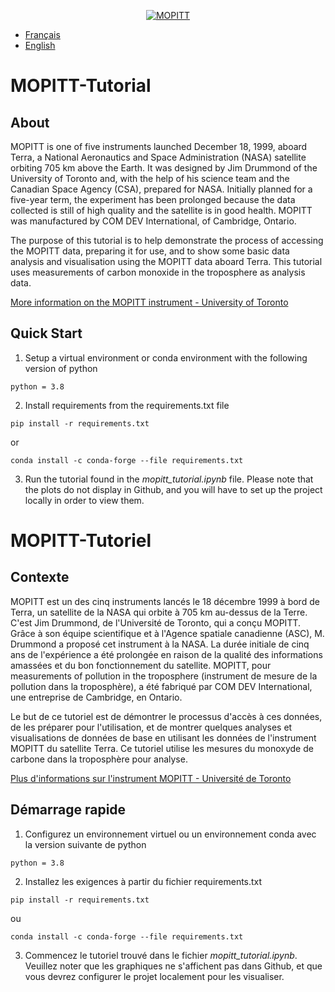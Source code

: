 <p align="center">
    <a href="https://www.asc-csa.gc.ca/eng/satellites/mopitt.asp">
        <img alt="MOPITT" src="https://www.asc-csa.gc.ca/images/satellites/ban-mopitt-span6.jpg">
    </a>
</p>

- [Français](#MOPITT-Tutoriel)
- [English](#MOPITT-Tutorial)
# MOPITT-Tutorial

## About

MOPITT is one of five instruments launched December 18, 1999, aboard Terra, a National Aeronautics and Space Administration (NASA) satellite orbiting 705 km above the Earth. It was designed by Jim Drummond of the University of Toronto and, with the help of his science team and the Canadian Space Agency (CSA), prepared for NASA. Initially planned for a five-year term, the experiment has been prolonged because the data collected is still of high quality and the satellite is in good health. MOPITT was manufactured by COM DEV International, of Cambridge, Ontario.

The purpose of this tutorial is to help demonstrate the process of accessing the MOPITT data, preparing it for use, and to show some basic data analysis and visualisation using the MOPITT data aboard Terra. This tutorial uses measurements of carbon monoxide in the troposphere as analysis data.

<a href="https://mopitt.physics.utoronto.ca">More information on the MOPITT instrument - University of Toronto</a>

## Quick Start

1.	Setup a virtual environment or conda environment with the following version of python
```
python = 3.8
```
2.  Install requirements from the requirements.txt file 
```
pip install -r requirements.txt
```
or 
```
conda install -c conda-forge --file requirements.txt
```
3. Run the tutorial found in the _mopitt_tutorial.ipynb_ file. Please note that the plots do not display in Github, and you will have to set up the project locally in order to view them.


# MOPITT-Tutoriel

## Contexte

MOPITT est un des cinq instruments lancés le 18 décembre 1999 à bord de Terra, un satellite de la NASA qui orbite à 705 km au-dessus de la Terre. C'est Jim Drummond, de l'Université de Toronto, qui a conçu MOPITT. Grâce à son équipe scientifique et à l'Agence spatiale canadienne (ASC), M. Drummond a proposé cet instrument à la NASA. La durée initiale de cinq ans de l'expérience a été prolongée en raison de la qualité des informations amassées et du bon fonctionnement du satellite. MOPITT, pour measurements of pollution in the troposphere (instrument de mesure de la pollution dans la troposphère), a été fabriqué par COM DEV International, une entreprise de Cambridge, en Ontario.

Le but de ce tutoriel est de démontrer le processus d'accès à ces données, de les préparer pour l'utilisation, et de montrer quelques analyses et visualisations de données de base en utilisant les données de l'instrument MOPITT du satellite Terra. Ce tutoriel utilise les mesures du monoxyde de carbone dans la troposphère pour analyse.

<a href="https://mopitt.physics.utoronto.ca">Plus d'informations sur l'instrument MOPITT - Université de Toronto</a>

## Démarrage rapide

1.	Configurez un environnement virtuel ou un environnement conda avec la version suivante de python
```
python = 3.8
```
2.  Installez les exigences à partir du fichier requirements.txt 
```
pip install -r requirements.txt
```
ou 
```
conda install -c conda-forge --file requirements.txt
```
3. Commencez le tutoriel trouvé dans le fichier _mopitt_tutorial.ipynb_. Veuillez noter que les graphiques ne s'affichent pas dans Github, et que vous devrez configurer le projet localement pour les visualiser.


